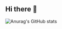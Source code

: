 ## Hi there 👋

![Anurag's GitHub stats](https://github-readme-stats.vercel.app/api?username=AfshinZirak01&show_icons=true&theme=radical)

